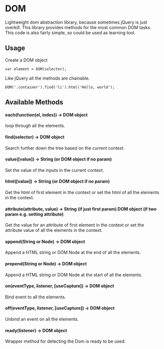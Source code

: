 # DOM
Lightweight dom abstraction library, because sometimes jQuery is just overkill. This library provides methods for the most common DOM tasks.
This code is also fairly simple, so could be used as learning tool. 

## Usage

Create a DOM object
```
var element = DOM(selector);
```

Like jQuery all the methods are chainable.

```
DOM('.container').find('li').html('Hello, world');
```

## Available Methods
#### each(function(el, index)) -> DOM object

loop through all the elements.

#### find(selector) -> DOM object

Search further down the tree based on the current context.

#### value([value]) -> String (or DOM object if no param)

Set the value of the inputs in the current context.

#### html([value]) -> String (or DOM object if no param)

Get the html of first element in the context or set the html of all the elements in the context.

#### attribute(attribute, value) -> String (if just first param) DOM object (if two param e.g. setting attribute)

 Get the value for an attribute of first element in the context or set the attribute value of all the elements in the context.

#### append(String or Node) -> DOM object

Append a HTML string or DOM Node at the end of all the elements.

#### prepend(String or Node) -> DOM object

Append a HTML string or DOM Node at the start of all the elements.

#### on(eventType, listener, [useCapture]) -> DOM object

Bind event to all the elements.

#### off(eventType, listener, [useCapture]) -> DOM object

Unbind an event on all the elements.

#### ready(listener) -> DOM object

Wrapper method for detecting the Dom is ready to be used.
